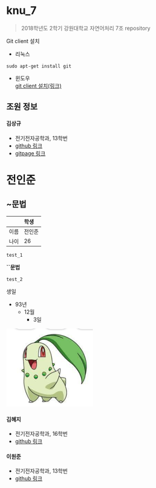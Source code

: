 # knu_7
> 2018학년도 2학기 강원대학교 자연어처리 7조 repository

Git client 설치
 - 리눅스  
 ```
 sudo apt-get install git
 ```  
 - 윈도우  
 [git client 설치(링크)](https://git-scm.com/download/win)  



## 조원 정보
#### 김상규  
 -  전기전자공학과, 13학번
 - [github 링크](https://github.com/anroniogi)
 - [gitpage 링크](https://anroniogi.github.io)  


# 전인준
## ~문법

||학생|
|:--|:--|
|이름|전인준|
|나이|26|

~~~
test_1
~~~

**``문법**
```
test_2
```

생일
- 93년
  - 12월
      - 3일


![test](/test.png)

#### 김혜지
 -  전기전자공학과, 16학번
 - [github 링크](https://github.com/hengzizng)

#### 이원준
 - 전기전자공학과, 13학번
 - [github 링크](https://github.com/ab3774)
